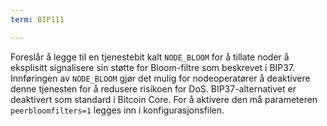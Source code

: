 ```yaml
---
term: BIP111

---
```

Foreslår å legge til en tjenestebit kalt `NODE_BLOOM` for å tillate noder å eksplisitt signalisere sin støtte for Bloom-filtre som beskrevet i BIP37. Innføringen av `NODE_BLOOM` gjør det mulig for nodeoperatører å deaktivere denne tjenesten for å redusere risikoen for DoS. BIP37-alternativet er deaktivert som standard i Bitcoin Core. For å aktivere den må parameteren `peerbloomfilters=1` legges inn i konfigurasjonsfilen.
